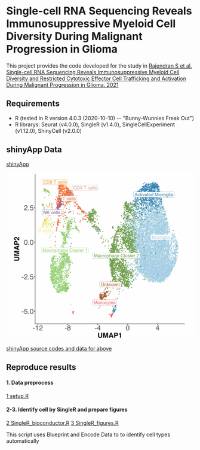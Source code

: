 # **Single-cell RNA Sequencing Reveals Immunosuppressive Myeloid Cell Diversity During Malignant Progression in Glioma**

This project provides the code developed for the study in [Rajendran S et al. Single-cell RNA Sequencing Reveals Immunosuppressive Myeloid Cell Diversity and Restricted Cytotoxic Effector Cell Trafficking and Activation During Malignant Progression in Glioma. 2021](https://www.biorxiv.org/content/10.1101/2021.09.24.461735v1.full)


## **Requirements**

* R (tested in R version 4.0.3 (2020-10-10) -- "Bunny-Wunnies Freak Out")
* R librarys: Seurat (v4.0.0), SingleR (v1.4.0), SingleCellExperiment (v1.12.0), ShinyCell (v2.0.0)

## **shinyApp Data**

[shinyApp](https://weillcornellmed.shinyapps.io/3_samples_ShinyCell)

![](https://github.com/nyuhuyang/scRNAseq-GBM/blob/main/Figures/UMAP.jpg)

[shinyApp source codes and data for above ](https://www.dropbox.com/sh/s7ewv1s5clmpjua/AAALKvlMATgbxhcrlDEhqiqqa)

## **Reproduce results**

#### **1. Data preprocess**
[1 setup.R](https://github.com/nyuhuyang/scRNAseq-GBM/blob/main/R/3_samples/setup.R)

#### **2-3. Identify cell by SingleR and prepare figures**
[2 SingleR_bioconductor.R](https://github.com/nyuhuyang/scRNAseq-GBM/blob/main/R/3_samples/SingleR_bioconductor.R)
[3 SingleR_figures.R](https://github.com/nyuhuyang/scRNAseq-GBM/blob/main/R/3_samples/SingleR_figures.R)

This script uses Blueprint and Encode Data to to identify cell types automatically

